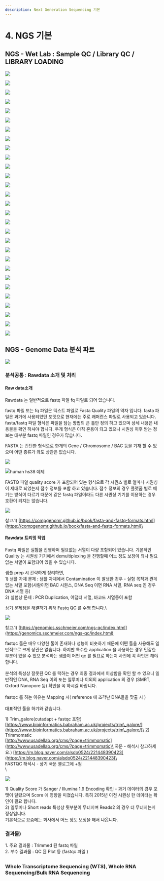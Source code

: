 ```yaml
---
description: Next Generation Sequencing 기본
---
```


# 4. NGS 기본

## NGS  - Wet Lab : Sample QC / Library QC / LIBRARY LOADING&#x20;

![](<../.gitbook/assets/image (6).png>)

![](<../.gitbook/assets/image (7).png>)

![](<../.gitbook/assets/image (8).png>)

![](<../.gitbook/assets/image (9).png>)



![](<../.gitbook/assets/image (16).png>)

![](<../.gitbook/assets/image (17).png>)

![](<../.gitbook/assets/image (21).png>)

![](<../.gitbook/assets/image (24).png>)

![](<../.gitbook/assets/image (29).png>)

![](<../.gitbook/assets/image (30).png>)

![](<../.gitbook/assets/image (32).png>)

![](<../.gitbook/assets/image (33).png>)

![](<../.gitbook/assets/image (34).png>)

![](<../.gitbook/assets/image (35).png>)

![](<../.gitbook/assets/image (36).png>)

![](<../.gitbook/assets/image (37).png>)

![](<../.gitbook/assets/image (38).png>)

![](<../.gitbook/assets/image (39).png>)

![](<../.gitbook/assets/image (40).png>)

![](<../.gitbook/assets/image (41).png>)

![](<../.gitbook/assets/image (42).png>)

![](<../.gitbook/assets/image (43).png>)

![](<../.gitbook/assets/image (44).png>)

![](<../.gitbook/assets/image (45).png>)

![](<../.gitbook/assets/image (46).png>)

![](<../.gitbook/assets/image (47).png>)

![](<../.gitbook/assets/image (48).png>)

![](<../.gitbook/assets/image (49).png>)

![](<../.gitbook/assets/image (50).png>)

## NGS - Genome Data 분석 파트&#x20;



![](../.gitbook/assets/0.png)



### 분석공통 : Rawdata 소개 및 처리&#x20;

#### Raw data소개&#x20;

Rawdata  는 일반적으로 fastq 파일 fq 파일로 되어 있습니다.&#x20;

fastq 파일 또는 fq 파일은 텍스트 파일로 Fasta Quality 파일의 약자 입니다. fasta 파일은 과거에 사용되었던 포맷으로 현재에는 주로  래퍼런스 파일로 사용되고 있습니다. fasta/fastq 파일 형식은 파일을 담는 방법의 큰 틀만 정의 하고 있으며 상세 내용은 내용물을 확인 하셔야 합니다. 두개 형식은 아직 혼용이 되고 있으나 시퀀싱 이후 받는 정보는 대부분 fastq 파일인 경우가 많습니다.

FASTA 는 간단한 형식으로 한개의 Gene / Chromosome / BAC 등을 기재 할 수 있으며 어떤 종류가 와도 상관은 없습니다.

![](<../.gitbook/assets/image (51).png>)

![human hs38 예제](<../.gitbook/assets/image (52).png>)

FASTQ 파일 quality score 가 포함되어 있는 형식으로 각 시퀀스 별로 얼마나 시퀀싱이 제대로 되었는지 점수 정보를 포함 하고 있습니다. 점수 정보의 경우 플랫폼 별로 메기는 방식이 다르기 때문에 같은 fastq 파일이라도 다른 시퀀싱 기기를 이용하는 경우 호환이 되지는 않습니다.&#x20;

![](<../.gitbook/assets/image (53).png>)



참고.1) [https://compgenomr.github.io/book/fasta-and-fastq-formats.html](https://compgenomr.github.io/book/fasta-and-fastq-formats.html)\


#### Rawdata 트리밍 작업&#x20;

Fastq 파일은 실험을 진행하며 필요없는 서열이 다량 포함되어 있습니다. 기본적인 Quality 는 시퀀싱 기기에서 demultiplexing 을 진행할때 어느 정도 보장이 되나 필요없는 서열이 포함되어 있을 수 있습니다.

샘플 prep 시 간략하게 정리하면,\
1\) 샘플 자체 문제 : 샘플 자체에서 Contamination 이 발생한 경우 - 실험 목적과 관계 없는 서열 포함(사람이면 BAC 시퀀스, DNA Seq 이면 RNA 서열, RNA seq 인 경우 DNA 서열 등)\
2\) 실험상 문제 :  PCR Duplication, 어댑터 서열, 바코드 서열등이 포함

상기 문제점을 해결하기 위해 Fastq QC 를 수행 합니다.\


![](<../.gitbook/assets/image (54).png>)

참고.1) [https://genomics.sschmeier.com/ngs-qc/index.html](https://genomics.sschmeier.com/ngs-qc/index.html)

fastqc 툴은 매우 다양한 툴이 존재하나 성능이 비슷하기 때문에 어떤 툴을 사용해도 일반적으로 크게 상관은 없습니다. 하지만 특수한 application 을 사용하는 경우 민감한 부분이 있을 수 있으 분석하는 샘플이 어떤 qc 를 필요로 하는지  사전에 꼭 확인은 해야 합니다.\
\
분석의 특성상 잘못된 QC 를 택하는 경우 최종 결과에서 이상함을 확인 할 수 있으니 일반적인 DNA, RNA Seq 이외 또는 일루미나 이외의 application 의 경우 (SMRT, Oxford Nanopore 등) 확인을 꼭 하시길 바랍니다.\
\
fastqc 를 하는 이유는 Mapping 시( reference 에 조각난 DNA들을 맞출 시 )\
\
대표적인 툴을 하기와 같습니다.

1\) Trim\_galore(cutadapt + fastqc 포함)\
[https://www.bioinformatics.babraham.ac.uk/projects/trim\_galore/](https://www.bioinformatics.babraham.ac.uk/projects/trim\_galore/)\
2\) Trimmomatic\
[http://www.usadellab.org/cms/?page=trimmomatic](http://www.usadellab.org/cms/?page=trimmomatic)\
국문 - 해석시 참고하세요.) [https://m.blog.naver.com/alsdo0524/221448390423](https://m.blog.naver.com/alsdo0524/221448390423)\
\
FASTQC 해석시 - 상기 국문 블로그에 +첨\
\


![](<../.gitbook/assets/image (56).png>)

1\) Quality Score 가 Sanger / Illumina 1.9 Encoding 확인 - 과거 데이터의 경우 포맷이 달랐으며 Score 에 영향을 미쳤습니다. 특히 2015년 이전 시퀀싱 한 데이터는 확인이 필요 합니다.\
&#x20;2\) 일루미나 Short reads 특성상 뒷부분이 무너지며 Reads2 의 경우 더 무너지는게 정상입니다. \
기본적으로 요즘에는 회사에서 어느 정도 보정을 해서 나옵니다.





### 결과물)

1\. 주요 결과물 : Trimmed 된 fastq 파일\
2\. 부수 결과물 : QC 된 Plot 등 (fastqc 파일 )



## &#x20;





### Whole Transcriptome Sequencing (WTS), Whole RNA Sequencing/Bulk RNA Sequencing

